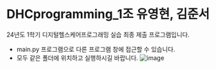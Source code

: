 # DHCprogramming_1조 유영현, 김준서
24년도 1학기 디지털헬스케어프로그래밍 실습 최종 제출 프로그램입니다.

- main.py 프로그램으로 다른 프로그램 창에 접근할 수 있습니다.
- 모두 같은 폴더에 위치하고 실행하시길 바랍니다.
![image](https://github.com/YoungHyunRYU/DHCprogramming_1/assets/143932503/6d4c1d64-5aef-45b8-9dbd-a038adb2eb2b)
